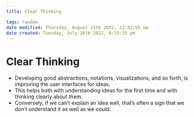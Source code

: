 ```yaml
---
title: Clear Thinking

tags: random
date modified: Thursday, August 11th 2022, 12:32:56 am
date created: Tuesday, July 26th 2022, 8:33:15 pm
---
```


# Clear Thinking
- Developing good abstractions, notations, visualizations, and so forth, is improving the user interfaces for ideas.
- This helps both with understanding ideas for the first time and with thinking clearly about them.
- Conversely, if we can’t explain an idea well, that’s often a sign that we don’t understand it as well as we could.

